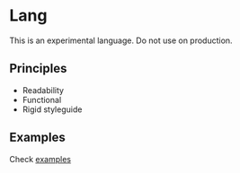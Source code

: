# Lang

This is an experimental language. Do not use on production.

## Principles

 - Readability
 - Functional
 - Rigid styleguide

## Examples

Check [examples](https://github.com/mccraveiro/lang/tree/master/examples)

